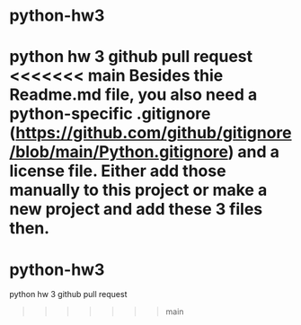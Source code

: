 # python-hw3
python hw 3 github pull request
<<<<<<< main
Besides thie Readme.md file, you also need a python-specific .gitignore  (https://github.com/github/gitignore/blob/main/Python.gitignore) and a license file. Either add those manually to this project or make a new project and add these 3 files then.
=======
# python-hw3
python hw 3 github pull request
>>>>>>> main
